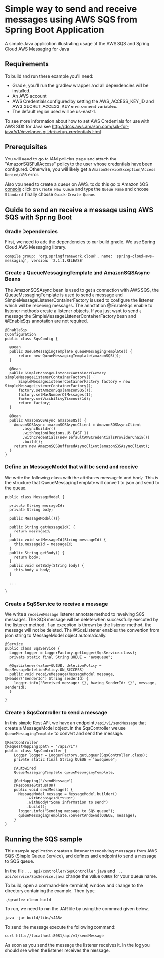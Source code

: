 # Simple way to send and receive messages using AWS SQS from Spring Boot Application
A simple Java application illustrating usage of the AWS SQS and Spring Cloud AWS Messaging for Java
## Requirements
To build and run these example you'll need:
* Gradle, you'll run the gradlew wrapper and all dependencies will be installed.
* An AWS account.
* AWS Credentials configured by setting the AWS_ACCESS_KEY_ID and AWS_SECRET_ACCESS_KEY environment variables.
* The default region used will be us-east-1.

To see more information about how to set AWS Credentials for use with AWS SDK for Java see http://docs.aws.amazon.com/sdk-for-java/v1/developer-guide/setup-credentials.html

## Prerequisites
You will need to go to IAM policies page and attach the  "AmazonSQSFullAccess" policy to the user whose credentials have been configured.
Otherwise, you will likely get a `AmazonServiceException/Access Denied/403` error.

Also you need to create a queue on AWS, to do this go to [Amazon SQS console](https://console.aws.amazon.com/sqs/) click on `Create New Queue`
and type the `Queue Name` and choose `Standard`, finally choose `Quick-Create Queue`.

## Guide to send an receive a message using AWS SQS with Spring Boot
### Gradle Dependencies
First, we need to add the dependencies to our build.gradle. We use Spring Cloud AWS Messaging library.

    compile group: 'org.springframework.cloud', name: 'spring-cloud-aws-messaging', version: '2.1.1.RELEASE'

### Create a QueueMessagingTemplate and AmazonSQSAsync Beans 
The AmazonSQSAsync bean is used to get a connection with AWS SQS, the QueueMessagingTemplate is used to send a message and SimpleMessageListenerContainerFactory is used to configure the listener which will be receiving messages. The annotation @EnableSqs enable to listener methods create a listener objects. If you just want to send a message the SimpleMessageListenerContainerFactory bean and  @EnableSqs annotation are not required.
    
    @EnableSqs
    @Configuration
    public class SqsConfig {

      @Bean
      public QueueMessagingTemplate queueMessagingTemplate() {
          return new QueueMessagingTemplate(amazonSQS());
      }

      @Bean
      public SimpleMessageListenerContainerFactory simpleMessageListenerContainerFactory() {
          SimpleMessageListenerContainerFactory factory = new SimpleMessageListenerContainerFactory();
          factory.setAmazonSqs(amazonSQS());
          factory.setMaxNumberOfMessages(1);
          factory.setVisibilityTimeout(10);
          return factory;
      }

      @Bean
      public AmazonSQSAsync amazonSQS() {
        AmazonSQSAsync amazonSQSAsyncClient = AmazonSQSAsyncClient
            .asyncBuilder()
            .withRegion(Regions.US_EAST_1)
            .withCredentials(new DefaultAWSCredentialsProviderChain())
            .build();
        return new AmazonSQSBufferedAsyncClient(amazonSQSAsyncClient);
      }
    }
### Define an MessageModel that will be send and receive
We write the following class with the attributes messageId and body. This is the structure that  QueueMessagingTemplate will convert to json and
send to the queue.
    
    public class MessageModel {

      private String messageId;
      private String body;

      public MessageModel(){}

      public String getMessageId() {
        return messageId;
      }
      public void setMessageId(String messageId) {
        this.messageId = messageId;
      }
      public String getBody() {
        return body;
      }
      public void setBody(String body) {
        this.body = body;
      }

      ...

    } 

### Create a SqSService to receive a message
We write a `receiveMessage` listener annotate method to reveiving SQS messages. The SQS message will be delete when successfully executed by the listener method.
 If an exception is thrown by the listener method, the message will not be deleted.
  The @SqsListener enables the convertion from json string to MessageModel object automatically. 

    @Service
    public class SqsService {
      Logger logger = LoggerFactory.getLogger(SqsService.class);
      private static final String QUEUE = "awsqueue";

      @SqsListener(value=QUEUE, deletionPolicy = SqsMessageDeletionPolicy.ON_SUCCESS)
      public void receiveMessage(MessageModel message,  @Header("SenderId") String senderId) {
        logger.info("Received message: {}, having SenderId: {}", message, senderId);
      }

    }

### Create a SqsController to send a message
In this simple Rest API,  we have an endpoint `/api/v1/sendMessage` that create a MessageModel object. 
In the SqsController we use `QueueMessagingTemplate` to convert and send the message.
    
    @RestController
    @RequestMapping(path = "/api/v1")
    public class SqsController {
        Logger logger = LoggerFactory.getLogger(SqsController.class);
        private static final String QUEUE = "awsqueue";

        @Autowired
        QueueMessagingTemplate queueMessagingTemplate;

        @GetMapping("/sendMessage")
        @ResponseStatus(OK)
        public void sendMessage() {
          MessageModel message = MessageModel.builder()
              .withMessageId("9999")
              .withBody("Some information to send")
              .build();
          logger.info("Sending message to SQS queue");
          queueMessagingTemplate.convertAndSend(QUEUE, message);
        }
    }

## Running the SQS sample
This sample application creates a listener to receiving messages from AWS SQS (Simple Queue Service), and defines and endpoint to send a message to SQS queue.

In the file `... api/controller/SqsController.java` and  `... api/service/SqsService.java` change the value `QUEUE` for your queue name. 

To build, open a command-line (terminal) window and change to the directory containing the example. Then type:

    ./gradlew clean build

To run, we need to run the JAR file by using the commnad given below,
    
    java -jar build/libs/<JAR>
    
To send the message execute the following command:
    
    curl http://localhost:8081/api/v1/sendMessage

As soon as you send the message the listener receives it. In the log you should see when the listener receives the message.

